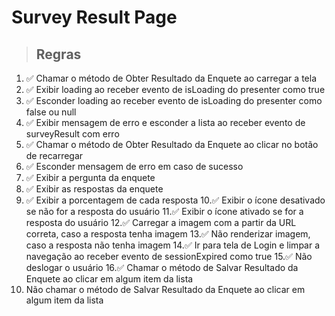 # Survey Result Page

> ## Regras
1. ✅ Chamar o método de Obter Resultado da Enquete ao carregar a tela
2. ✅ Exibir loading ao receber evento de isLoading do presenter como true
3. ✅ Esconder loading ao receber evento de isLoading do presenter como false ou null
4. ✅ Exibir mensagem de erro e esconder a lista ao receber evento de surveyResult com erro
5. ✅ Chamar o método de Obter Resultado da Enquete ao clicar no botão de recarregar
6. ✅ Esconder mensagem de erro em caso de sucesso
7. ✅ Exibir a pergunta da enquete
8. ✅ Exibir as respostas da enquete
9. ✅ Exibir a porcentagem de cada resposta
10.✅ Exibir o ícone desativado se não for a resposta do usuário
11.✅ Exibir o ícone ativado se for a resposta do usuário
12.✅ Carregar a imagem com a partir da URL correta, caso a resposta tenha imagem
13.✅ Não renderizar imagem, caso a resposta não tenha imagem
14.✅ Ir para tela de Login e limpar a navegação ao receber evento de sessionExpired como true
15.✅ Não deslogar o usuário
16.✅ Chamar o método de Salvar Resultado da Enquete ao clicar em algum item da lista
17. Não chamar o método de Salvar Resultado da Enquete ao clicar em algum item da lista
